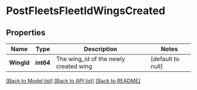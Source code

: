 # PostFleetsFleetIdWingsCreated

## Properties
Name | Type | Description | Notes
------------ | ------------- | ------------- | -------------
**WingId** | **int64** | The wing_id of the newly created wing | [default to null]

[[Back to Model list]](../README.md#documentation-for-models) [[Back to API list]](../README.md#documentation-for-api-endpoints) [[Back to README]](../README.md)


